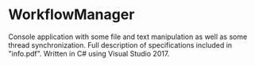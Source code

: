 # WorkflowManager
Console application with some file and text manipulation as well as some thread synchronization. Full description of specifications included in "info.pdf". Written in C# using Visual Studio 2017.

